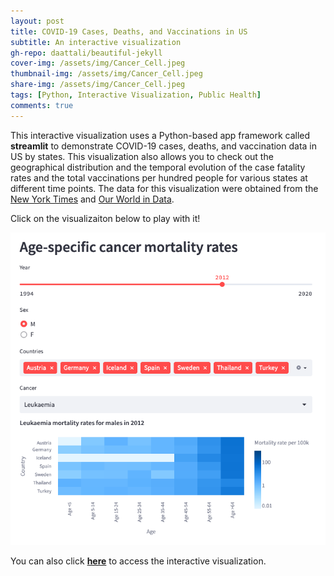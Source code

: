 ```yaml
---
layout: post
title: COVID-19 Cases, Deaths, and Vaccinations in US
subtitle: An interactive visualization
gh-repo: daattali/beautiful-jekyll
cover-img: /assets/img/Cancer_Cell.jpeg
thumbnail-img: /assets/img/Cancer_Cell.jpeg
share-img: /assets/img/Cancer_Cell.jpeg
tags: [Python, Interactive Visualization, Public Health]
comments: true
---
```


This interactive visualization uses a Python-based app framework called **streamlit** to demonstrate COVID-19 cases, deaths, and vaccination data in US by states. This visualization also allows you to check out the geographical distribution and the temporal evolution of the case fatality rates and the total vaccinations per hundred people for various states at different time points. The data for this visualization were obtained from the [New York Times](https://github.com/nytimes/covid-19-data/blob/master/us-counties-2021.csv) and [Our World in Data](https://github.com/owid/covid-19-data/blob/master/public/data/vaccinations/us_state_vaccinations.csv).

Click on the visualizaiton below to play with it!

[![Cancer_viz](/assets/img/Cancer_Viz.png 'Cancer_Viz')](https://tony-xiayi-ding-bmi706-2023-ps3-streamlit-app-bg5nwe.streamlit.app/)

You can also click **[here](https://tony-xiayi-ding-covid-19-visualizations-streamlit-app-kxppyx.streamlit.app/)** to access the interactive visualization.

